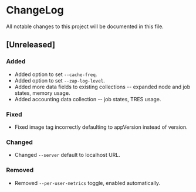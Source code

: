 # ChangeLog

All notable changes to this project will be documented in this file.

## \[Unreleased\]

### Added

- Added option to set `--cache-freq`.
- Added option to set `--zap-log-level`.
- Added more data fields to existing collections -- expanded node and job
  states, memory usage.
- Added accounting data collection -- job states, TRES usage.

### Fixed

- Fixed image tag incorrectly defaulting to appVersion instead of version.

### Changed

- Changed `--server` default to localhost URL.

### Removed

- Removed `--per-user-metrics` toggle, enabled automatically.
